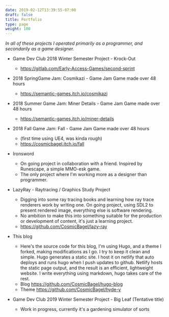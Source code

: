 ```yaml
---
date: 2019-02-12T13:39:55-07:00
draft: false
title: Portfolio
type: page
weight: 100
---
```


*In all of these projects I operated primarily as a programmer, and secondarily as a game designer.*

- Game Dev Club 2018 Winter Semester Project - Krock-Out
  - https://gitlab.com/Early-Access-Games/second-sprint

- 2018 SpringGame Jam: Cosmikazi - Game Jam Game made over 48 hours
  - https://semantic-games.itch.io/cosmikazi

- 2018 Summer Game Jam: Miner Details - Game Jam Game made over 48 hours
  - https://semantic-games.itch.io/miner-details

- 2018 Fall Game Jam: Fall - Game Jam Game made over 48 hours 
  - (first time using UE4, was kinda rough)
  - https://cosmicbagel.itch.io/fall

- Ironsword
  - On going project in collaboration with a friend. Inspired by Runescape, a simple MMO-esk game. 
  - The only project where I'm working more as a designer than programmer.

- LazyRay - Raytracing / Graphics Study Project
  - Digging into some ray tracing books and learning how ray trace renderers work by writing one. On going project, using SDL2 to present rendered image, everything else is software rendering.
  - No ambition to make this into something suitable for the production or development of content, it's just a learning project.
  - https://github.com/CosmicBagel/lazy-ray

- This blog
  - Here's the source code for this blog, I'm using Hugo, and a theme I forked, making modifications as I go. I try to keep it clean and simple. Hugo generates a static site. I host it on netlify that auto deploys and runs hugo when I push updates to github. Netlify hosts the static page output, and the result is an efficient, lightweight website. I write everything using markdown, hugo takes care of the rest.
  - Blog https://github.com/CosmicBagel/hugo-blog
  - Theme https://github.com/CosmicBagel/hyde-y

- Game Dev Club 2019 Winter Semester Project - Big Leaf (Tentative title)
	- Work in progress, currently it's a gardening simulator of sorts